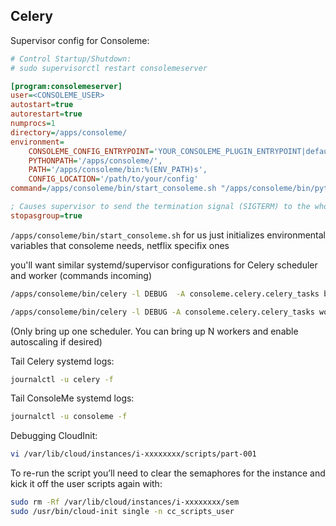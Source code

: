 ## Celery

Supervisor config for Consoleme:

```ini
# Control Startup/Shutdown:
# sudo supervisorctl restart consolemeserver

[program:consolemeserver]
user=<CONSOLEME_USER>
autostart=true
autorestart=true
numprocs=1
directory=/apps/consoleme/
environment=
    CONSOLEME_CONFIG_ENTRYPOINT='YOUR_CONSOLEME_PLUGIN_ENTRYPOINT|default_config',
    PYTHONPATH='/apps/consoleme/',
    PATH='/apps/consoleme/bin:%(ENV_PATH)s',
    CONFIG_LOCATION='/path/to/your/config'
command=/apps/consoleme/bin/start_consoleme.sh "/apps/consoleme/bin/python -m consoleme.__main__"

; Causes supervisor to send the termination signal (SIGTERM) to the whole process group.
stopasgroup=true
```

`/apps/consoleme/bin/start_consoleme.sh` for us just initializes environmental variables that consoleme needs, netflix specifix ones

you'll want similar systemd/supervisor configurations for Celery scheduler and worker (commands incoming)

```bash
/apps/consoleme/bin/celery -l DEBUG  -A consoleme.celery.celery_tasks beat --pidfile /tmp/celery.pid

/apps/consoleme/bin/celery -l DEBUG -A consoleme.celery.celery_tasks worker -E --pidfile /tmp/celery.pid --max-memory-per-child=1000000 --max-tasks-per-child 50 --soft-time-limit 3600 --concurrency=10 -O fair
```

(Only bring up one scheduler. You can bring up N workers and enable autoscaling if desired)

Tail Celery systemd logs:

```bash
journalctl -u celery -f
```

Tail ConsoleMe systemd logs:

```bash
journalctl -u consoleme -f
```

Debugging CloudInit:

```bash
vi /var/lib/cloud/instances/i-xxxxxxxx/scripts/part-001
```

To re-run the script you’ll need to clear the semaphores for the instance and kick it off the user scripts again with:

```bash
sudo rm -Rf /var/lib/cloud/instances/i-xxxxxxxx/sem
sudo /usr/bin/cloud-init single -n cc_scripts_user
```
